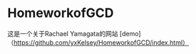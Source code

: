 # HomeworkofGCD
这是一个关于Rachael Yamagata的网站
[demo]（https://github.com/yxKelsey/HomeworkofGCD/index.html）
